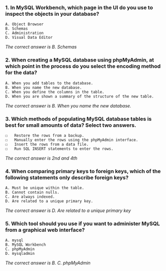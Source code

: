 ### 1. In MySQL Workbench, which page in the UI do you use to inspect the objects in your database?
    A. Object Browser 
    B. Schemas 
    C. Administration 
    D. Visual Data Editor

_The correct answer is B. Schemas_
### 2. When creating a MySQL database using phpMyAdmin, at which point in the process do you select the encoding method for the data?
    A. When you add tables to the database.
    B. When you name the new database. 
    C. When you define the columns in the table.
    D. When you are shown a summary of the structure of the new table. 

_The correct answer is B. When you name the new database._
### 3. Which methods of populating MySQL database tables is best for small amounts of data? Select two answers.
    ☐	Restore the rows from a backup.
    ☐	Manually enter the rows using the phpMyAdmin interface. 
    ☐	Insert the rows from a data file.
    ☐	Run SQL INSERT statements to enter the rows.

_The correct answer is 2nd and 4th_
### 4. When comparing primary keys to foreign keys, which of the following statements only describe foreign keys?
    A. Must be unique within the table.
    B. Cannot contain nulls.
    C. Are always indexed.
    D. Are related to a unique primary key. 

_The correct answer is D. Are related to a unique primary key_
### 5. Which tool should you use if you want to administer MySQL from a graphical web interface?
    A. mysql 
    B. MySQL Workbench
    C. phpMyAdmin
    D. mysqladmin

_The correct answer is B. C. phpMyAdmin_
